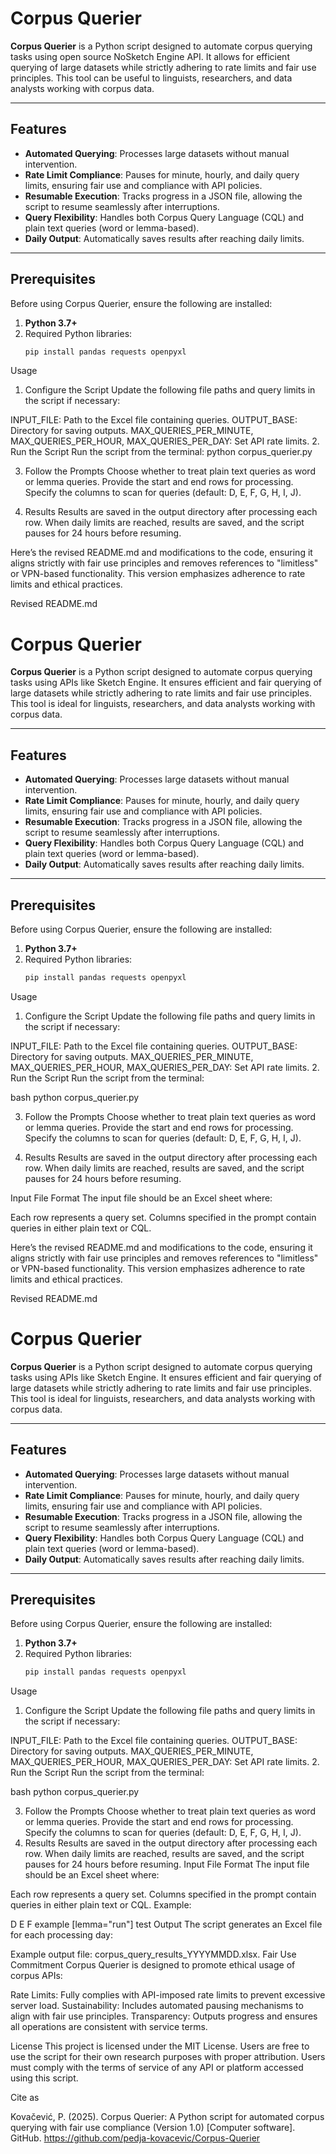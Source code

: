 
# Corpus Querier

**Corpus Querier** is a Python script designed to automate corpus querying tasks using open source NoSketch Engine API. It allows for efficient querying of large datasets while strictly adhering to rate limits and fair use principles. This tool can be useful to linguists, researchers, and data analysts working with corpus data.

---

## Features

- **Automated Querying**: Processes large datasets without manual intervention.
- **Rate Limit Compliance**: Pauses for minute, hourly, and daily query limits, ensuring fair use and compliance with API policies.
- **Resumable Execution**: Tracks progress in a JSON file, allowing the script to resume seamlessly after interruptions.
- **Query Flexibility**: Handles both Corpus Query Language (CQL) and plain text queries (word or lemma-based).
- **Daily Output**: Automatically saves results after reaching daily limits.

---

## Prerequisites

Before using Corpus Querier, ensure the following are installed:

1. **Python 3.7+**
2. Required Python libraries:
   ```bash
   pip install pandas requests openpyxl
Usage
1. Configure the Script
Update the following file paths and query limits in the script if necessary:

INPUT_FILE: Path to the Excel file containing queries.
OUTPUT_BASE: Directory for saving outputs.
MAX_QUERIES_PER_MINUTE, MAX_QUERIES_PER_HOUR, MAX_QUERIES_PER_DAY: Set API rate limits.
2. Run the Script
Run the script from the terminal:
python corpus_querier.py

3. Follow the Prompts
Choose whether to treat plain text queries as word or lemma queries.
Provide the start and end rows for processing.
Specify the columns to scan for queries (default: D, E, F, G, H, I, J).

4. Results
Results are saved in the output directory after processing each row.
When daily limits are reached, results are saved, and the script pauses for 24 hours before resuming.

Here’s the revised README.md and modifications to the code, ensuring it aligns strictly with fair use principles and removes references to "limitless" or VPN-based functionality. This version emphasizes adherence to rate limits and ethical practices.

Revised README.md

# Corpus Querier

**Corpus Querier** is a Python script designed to automate corpus querying tasks using APIs like Sketch Engine. It ensures efficient and fair querying of large datasets while strictly adhering to rate limits and fair use principles. This tool is ideal for linguists, researchers, and data analysts working with corpus data.

---

## Features

- **Automated Querying**: Processes large datasets without manual intervention.
- **Rate Limit Compliance**: Pauses for minute, hourly, and daily query limits, ensuring fair use and compliance with API policies.
- **Resumable Execution**: Tracks progress in a JSON file, allowing the script to resume seamlessly after interruptions.
- **Query Flexibility**: Handles both Corpus Query Language (CQL) and plain text queries (word or lemma-based).
- **Daily Output**: Automatically saves results after reaching daily limits.

---

## Prerequisites

Before using Corpus Querier, ensure the following are installed:

1. **Python 3.7+**
2. Required Python libraries:
   ```bash
   pip install pandas requests openpyxl
Usage
1. Configure the Script
Update the following file paths and query limits in the script if necessary:

INPUT_FILE: Path to the Excel file containing queries.
OUTPUT_BASE: Directory for saving outputs.
MAX_QUERIES_PER_MINUTE, MAX_QUERIES_PER_HOUR, MAX_QUERIES_PER_DAY: Set API rate limits.
2. Run the Script
Run the script from the terminal:

bash
python corpus_querier.py

3. Follow the Prompts
Choose whether to treat plain text queries as word or lemma queries.
Provide the start and end rows for processing.
Specify the columns to scan for queries (default: D, E, F, G, H, I, J).

4. Results
Results are saved in the output directory after processing each row.
When daily limits are reached, results are saved, and the script pauses for 24 hours before resuming.

Input File Format
The input file should be an Excel sheet where:

Each row represents a query set.
Columns specified in the prompt contain queries in either plain text or CQL.

Here’s the revised README.md and modifications to the code, ensuring it aligns strictly with fair use principles and removes references to "limitless" or VPN-based functionality. This version emphasizes adherence to rate limits and ethical practices.

Revised README.md

# Corpus Querier

**Corpus Querier** is a Python script designed to automate corpus querying tasks using APIs like Sketch Engine. It ensures efficient and fair querying of large datasets while strictly adhering to rate limits and fair use principles. This tool is ideal for linguists, researchers, and data analysts working with corpus data.

---

## Features

- **Automated Querying**: Processes large datasets without manual intervention.
- **Rate Limit Compliance**: Pauses for minute, hourly, and daily query limits, ensuring fair use and compliance with API policies.
- **Resumable Execution**: Tracks progress in a JSON file, allowing the script to resume seamlessly after interruptions.
- **Query Flexibility**: Handles both Corpus Query Language (CQL) and plain text queries (word or lemma-based).
- **Daily Output**: Automatically saves results after reaching daily limits.

---

## Prerequisites

Before using Corpus Querier, ensure the following are installed:

1. **Python 3.7+**
2. Required Python libraries:
   ```bash
   pip install pandas requests openpyxl
Usage
1. Configure the Script
Update the following file paths and query limits in the script if necessary:

INPUT_FILE: Path to the Excel file containing queries.
OUTPUT_BASE: Directory for saving outputs.
MAX_QUERIES_PER_MINUTE, MAX_QUERIES_PER_HOUR, MAX_QUERIES_PER_DAY: Set API rate limits.
2. Run the Script
Run the script from the terminal:

bash
python corpus_querier.py

3. Follow the Prompts
Choose whether to treat plain text queries as word or lemma queries.
Provide the start and end rows for processing.
Specify the columns to scan for queries (default: D, E, F, G, H, I, J).
4. Results
Results are saved in the output directory after processing each row.
When daily limits are reached, results are saved, and the script pauses for 24 hours before resuming.
Input File Format
The input file should be an Excel sheet where:

Each row represents a query set.
Columns specified in the prompt contain queries in either plain text or CQL.
Example:

D	E	F
example	[lemma="run"]	test
Output
The script generates an Excel file for each processing day:

Example output file: corpus_query_results_YYYYMMDD.xlsx.
Fair Use Commitment
Corpus Querier is designed to promote ethical usage of corpus APIs:

Rate Limits: Fully complies with API-imposed rate limits to prevent excessive server load.
Sustainability: Includes automated pausing mechanisms to align with fair use principles.
Transparency: Outputs progress and ensures all operations are consistent with service terms.

License
This project is licensed under the MIT License. Users are free to use the script for their own research purposes with proper attribution. Users must comply with the terms of service of any API or platform accessed using this script.

Cite as

Kovačević, P. (2025). Corpus Querier: A Python script for automated corpus querying with fair use compliance (Version 1.0) [Computer software]. GitHub. https://github.com/pedja-kovacevic/Corpus-Querier
